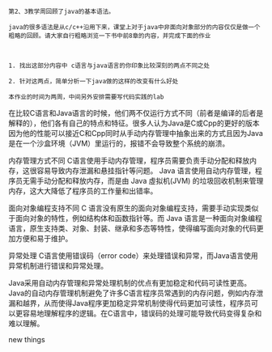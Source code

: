 ```
第2、3教学周回顾了java的基本语法。

java的很多语法是从c/c++沿用下来，课堂上对于java中非面向对象部分的内容仅仅是做一个粗略的回顾。请大家自行粗略浏览一下书中前8章的内容，并完成下面的作业

 

1. 找出这部分内容中 c语言与java语言的你印象比较深刻的两点不同之处

2. 针对这两点，简单分析一下java做的这样的改变有什么好处

本作业的时间为两周，中间另外安排需要写代码实践的lab
```

在比较C语言和Java语言的时候，他们两不仅运行方式不同（前者是编译的后者是解释的），他们各有自己的特点和特征。很多人认为Java是C或Cpp的更好的版本因为他的性能可以接近C和Cpp同时从手动内存管理中抽象出来的方式且因为Java是在一个沙盒环境（JVM）里运行的，报错不会导致整个系统的崩溃。

内存管理方式不同
C语言使用手动内存管理，程序员需要负责手动分配和释放内存，这很容易导致内存泄漏和悬挂指针等问题。
Java 语言使用自动内存管理，程序员无需手动分配和释放内存，而是由 Java 虛拟机(JVM) 的垃圾回收机制来管理内存，这大大降低了程序员的工作量和出错率。

面向对象编程支持不同
C 语言没有原生的面向对象编程支持，需要手动实现类似于面向对象的特性，例如结构体和函数指针等。而
Java 语言是一种面向对象编程语言，原生支持类、对象、封装、继承和多态等特性，使得编写面向对象的代码更加方便和易于维护。

异常处理
C语言使用错误码（error code）来处理错误和异常，而Java语言使用异常机制进行错误和异常处理。

Java采用自动内存管理和异常处理机制的优点有更加稳定和代码可读性更高。Java的自动内存管理机制避免了许多C语言程序员常遇到的内存问题，例如内存泄漏和越界，从而使得Java程序更加稳定异常机制使得代码更加可读性，程序员可以更容易地理解程序的逻辑。在C语言中，错误码的处理可能导致代码变得复杂和难以理解。

new things
